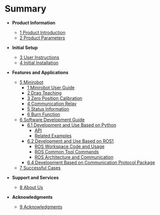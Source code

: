 # Summary

- **Product Information**

  - [1 Product Introduction]()
  - [2 Product Parameters]()

- **Initial Setup**

  - [3 User Instructions]()
  - [4 Initial Installation]()

- **Features and Applications**

  - [5 Minirobot]()
    - [1 Minirobot User Guide]()
    - [2 Drag Teaching]()
    - [3 Zero Position Calibration]()
    - [4 Communication Relay]()
    - [5 Status Information]()
    - [6 Burn Function]()

  <!-- - [5.2 Software Usage Instructions](features-applications/software-instructions.md)  -->
  <!-- - [5.3 Firmware Feature Instructions](features-applications/firmware-features.md) -->

  - [6 Software Development Guide]()
    - [6.1 Development and Use Based on Python]()
      - [API]()
      - [Related Examples]()
    - [6.2 Development and Use Based on ROS1]()
      - [ROS Workspace Code and Usage]()
      - [ROS Common Tool Commands]()
      - [ROS Architecture and Communication]()
    - [6.4 Development Based on Communication Protocol Package]()

  <!-- - [6.2 Development and Use Based on ROS1]() -->
  <!-- - [6.3 Development and Use Based on ROS2]() -->

  - [7 Successful Cases]()

  <!-- - [8. Supporting Resources](features-applications/supporting-resources.md) -->
    <!-- - [8.1 Product Information](features-applications/product-info.md) -->
    <!-- - [8.2 Product Drawings](features-applications/product-drawings.md) -->
    <!-- - [8.3 Software Documentation and Source Code](features-applications/software-sources.md) -->
    <!-- - [8.4 System Documentation](features-applications/system-info.md) -->
    <!-- - [8.5 Promotional Materials](features-applications/promotional-materials.md) -->

- **Support and Services**

  - [8 About Us]()

- **Acknowledgments**

  - [9 Acknowledgments]()